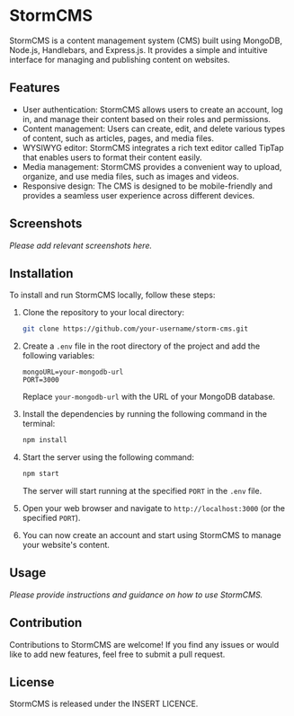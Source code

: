 # StormCMS

StormCMS is a content management system (CMS) built using MongoDB, Node.js, Handlebars, and Express.js. It provides a simple and intuitive interface for managing and publishing content on websites.

## Features

- User authentication: StormCMS allows users to create an account, log in, and manage their content based on their roles and permissions.
- Content management: Users can create, edit, and delete various types of content, such as articles, pages, and media files.
- WYSIWYG editor: StormCMS integrates a rich text editor called TipTap that enables users to format their content easily.
- Media management: StormCMS provides a convenient way to upload, organize, and use media files, such as images and videos.
- Responsive design: The CMS is designed to be mobile-friendly and provides a seamless user experience across different devices.

## Screenshots

*Please add relevant screenshots here.*

## Installation

To install and run StormCMS locally, follow these steps:

1. Clone the repository to your local directory:

   ```bash
   git clone https://github.com/your-username/storm-cms.git
   ```

2. Create a `.env` file in the root directory of the project and add the following variables:

   ```plaintext
   mongoURL=your-mongodb-url
   PORT=3000
   ```

   Replace `your-mongodb-url` with the URL of your MongoDB database.

3. Install the dependencies by running the following command in the terminal:

   ```bash
   npm install
   ```

4. Start the server using the following command:

   ```bash
   npm start
   ```

   The server will start running at the specified `PORT` in the `.env` file.

5. Open your web browser and navigate to `http://localhost:3000` (or the specified `PORT`).

6. You can now create an account and start using StormCMS to manage your website's content.

## Usage

*Please provide instructions and guidance on how to use StormCMS.*

## Contribution

Contributions to StormCMS are welcome! If you find any issues or would like to add new features, feel free to submit a pull request.

## License

StormCMS is released under the INSERT LICENCE.

